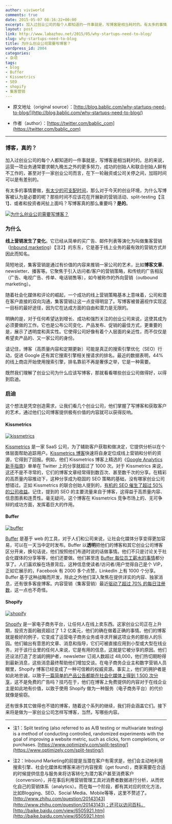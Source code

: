 ```yaml
---
author: viviworld
comments: true
date: 2015-05-07 08:16:22+00:00
excerpt: 加入过创业公司的每个人都知道的一件事就是，写博客是相当耗时的。有太多的事情要做，有太少的可支配时间，那么对于今天的创业环境，为什么写博客被认为是必要的呢？
layout: post
link: http://www.labazhou.net/2015/05/why-startups-need-to-blog/
slug: why-startups-need-to-blog
title: 为什么创业公司需要写博客？
wordpress_id: 2004
categories:
- 杂项
tags:
- blog
- Buffer
- Kissmetrics
- SEO
- shopify
- 集客营销
---
```



	
  * 原文地址（original source）：[http://blog.bablic.com/why-startups-need-to-blog/](http://blog.bablic.com/why-startups-need-to-blog/)

	
  * 作者（author）：[https://twitter.com/bablic_com](https://twitter.com/bablic_com)





* * *





### 博客，真的？


加入过创业公司的每个人都知道的一件事就是，写博客是相当耗时的。总的来说，运营一项业务通常要求朝九晚五之外的更多努力，成功的创始人和联合创始人鲜有不工作的，甚至对于一家创业公司而言，在下一轮融资或公司关停之间，加班时间可以是有差别的。

有太多的事情要做，[有太少的可支配时间](http://www.labazhou.net/2014/06/no-time-to-blog/)，那么对于今天的创业环境，为什么写博客被认为是必要的呢？那些时间不应该花在开展新的营销活动、split-testing【注1】、或者和投资者闲扯上面吗？写博客真的那么重要吗？**是的**。

[![为什么创业公司需要写博客？](http://www.labazhou.net/wp-content/uploads/2015/05/should-startups-blog.jpg)](http://www.labazhou.net/wp-content/uploads/2015/05/should-startups-blog.jpg)


### 为什么


**线上营销发生了变化**。它已经从简单的买广告、邮件列表等演化为叫做集客营销（[Inbound marketing](http://en.wikipedia.org/wiki/Inbound_marketing)）【注2】的东东，它是基于线上业务的最有效的营销方式并因此而知名。

简短地说，集客营销是通过有价值的内容来推销一家公司的艺术，比如**博客文章**、newsletter、播客等。它聚焦于引入访问者/客户的营销策略，和传统的广告相反（广告、电视广告、传单、电话销售等），如今被称作的外向营销（outbound marketing）。

随着社会化媒体和评论的崛起，一个成功的线上营销策略基本上意味着，公司和潜在客户直接的双向沟通，集客营销让这一点变得明显了。写博客被普遍视作实现这一目标的最好途径，因为它在达成方面的自由和潜力是无限的。

明确的是，对于任何希望达到增长、成功和强烈关注的创业公司来说，这使其成为必须要做的工作。它也是公布公司变化、产品发布、促销的最佳方式，更重要的是，展示了透明度和真实性。它使得公司好像有着个人层面的亲近性，而不仅仅是希望卖产品的、又一家公司的身份。

请记住，博客（高质量内容和定期更新）可能是真正的搜索引擎优化（SEO）行动，促进 Google 还有其它搜索引擎相关搜请求的排名。最近的数据表明，44% 的线上商店开始使用搜索引擎，排名靠前不再是奢侈之举，它是一种需要。

既然我们理解了创业公司为什么应该写博客，那就看看哪些创业公司做得好，以得到启迪。


### 启迪


这个想法是凭空创造需求，让我们看几个创业公司，他们掌握了写博客和获取客户的艺术，通过他们公司博客提供极有价值的内容就可以获得反响。


#### Kissmetrics


[![kissmetrics](http://www.labazhou.net/wp-content/uploads/2015/05/kissmetrics.jpg)](http://www.labazhou.net/wp-content/uploads/2015/05/kissmetrics.jpg)

[Kissmetrics](https://www.kissmetrics.com/) 是一家 SaaS 公司，为了辅助客户获取和做决定，它提供分析以在个体层面帮助追踪用户。[Kissmetrics 博客](https://blog.kissmetrics.com/)快速将自身定位成线上营销和分析的资源，它得到了回报。例如，他们 Kissmetrics 博客上精选的《[Google Analytics 新手指南](https://blog.kissmetrics.com/google-analytics-5/)》单单在 Twitter 上的分享就超过了 1000 次。对于 Kissmetrics 来说，这还不是不寻常的，它们的博客文章经常得到数百次、甚至数千次的分享。在精彩的高质量内容推动下，这种分享成为稳固的 SEO 策略的基础，没有哪家创业公司想错过。正如 Kissmetrics 的联合创始人提到的，[有机的 SEO 催生了超过 50% 的公司收益](http://www.quicksprout.com/2013/09/30/how-googles-move-to-100-not-provided-helps-you-become-a-much-better-marketer/)。记住，提到的 SEO 的主要流量来自于博客，这得益于高质量内容、信息图表和连贯性。毫无疑问，这个博客在 Kissmetrics 竞争市场上的、无可争辩的成功方面，发挥着巨大的作用。


#### Buffer


[![buffer](http://www.labazhou.net/wp-content/uploads/2015/05/buffer-e1430057059733.png)](http://www.labazhou.net/wp-content/uploads/2015/05/buffer-e1430057059733.png)

[Buffer](https://www.buffer.com/) 是基于 web 的工具，对于人们和公司来说，让社会化媒体分享变得更加容易，可以在一天当中定时发布。Buffer 以**透明**把他们的博客和其它创业公司博客区分开来，换句话说，他们按照他们布道时说的话做事情。他们不只是讨论关于社会化媒体的分享等等，他们还要做。他们甚至连 [Buffer 每位员工薪水的事情](https://open.bufferapp.com/introducing-open-salaries-at-buffer-including-our-transparent-formula-and-all-individual-salaries/)都分享了。人们喜欢躲在场景背后，这种信息使读者/访问者/用户觉得自己是个 VIP，正如它展示的，Facebook 有 2000 多个点赞，LinkedIn 上有 1000 个分享。Buffer 基于这种战略而开发，除此之外他们深入聚焦在提供详实的内容、独家消息，还有很多客座博客。内容营销（集客营销）最近[驱动了超过 70% 的每日注册数](http://www.sparringmind.com/buffer-app/)，这一点也不奇怪。


#### Shopify


[![shopify](http://www.labazhou.net/wp-content/uploads/2015/05/shopify.png)](http://www.labazhou.net/wp-content/uploads/2015/05/shopify.png)

[Shopify](http://www.shopify.com/) 是一家电子商务平台，让任何人在线上卖东西。这家创业公司正在上升期，投资方面的融资超过了 1.2 亿美元，他们的确在做着正确的事情。他们的博客就是极好的例子，它变成了运营电子商务业务或寻求开展这项业务的那些人的乐园。他们输出有意思的文章、消息和指导，它们可被直接应用到小型或大型在线业务，对于该行业里的任何人来说，它是有用的信息，这就是它被分享的原因。他们还设法打造了忠诚的拥护者，newsletter 订阅人数超过 48,000，他们热切期盼得到最新消息，这些消息最终帮助他们增加交谈。在电子商务企业主和数字营销人员眼里，Shopify 博客已经变成了一种可信赖的权威资源。事实上，他们的拥护者是如此地忠诚，以致于[一篇简单的产品公告都能在社会化媒体上得到 1,500 次分享](http://www.shopify.com/blog/18003096-shopify-makes-buying-on-mobile-easier-with-google-wallet)，这不是免费的广告吗？技巧在于，他们在博客上免费提供的内容对于在线企业主是如此地有价值，以致于使用 Shopify 做为一种服务（电子商务平台）的代价就像是偷窃。

还有很多其它做得也不错的博客，随着这个系列的继续，我们将会涵盖它们。接下来将是做为一家创业公司怎样写博客，当然，写哪些内容。



* * *






	
  * 注1：Split testing (also referred to as A/B testing or multivariate testing) is a method of conducting controlled, randomized experiments with the goal of improving a website metric, such as clicks, form completions, or purchases. [https://www.optimizely.com/split-testing/](https://www.optimizely.com/split-testing/)

	
  * 注2：Inbound Marketing的前提是当潜在客户有需求是，他们会主动地利用搜索引擎、社会化媒体和博客来进行内容搜索（get found），商家需要在合适的时候提供信息与服务来将访客转化为潜力客户甚至消费客户（conversion），并在事后利用营销管理工具对消费者数据进行分析，从而优化自己的营销体系（analytics）。而在每一个阶段，都有其对应的优化方法，比如Blogging、SEO、Social Media、Mobile等等，这里不赘述了。[http://www.zhihu.com/question/20143143](http://www.zhihu.com/question/20143143)；还可以访问百科，[http://baike.baidu.com/view/6505921.htm](http://baike.baidu.com/view/6505921.htm)


